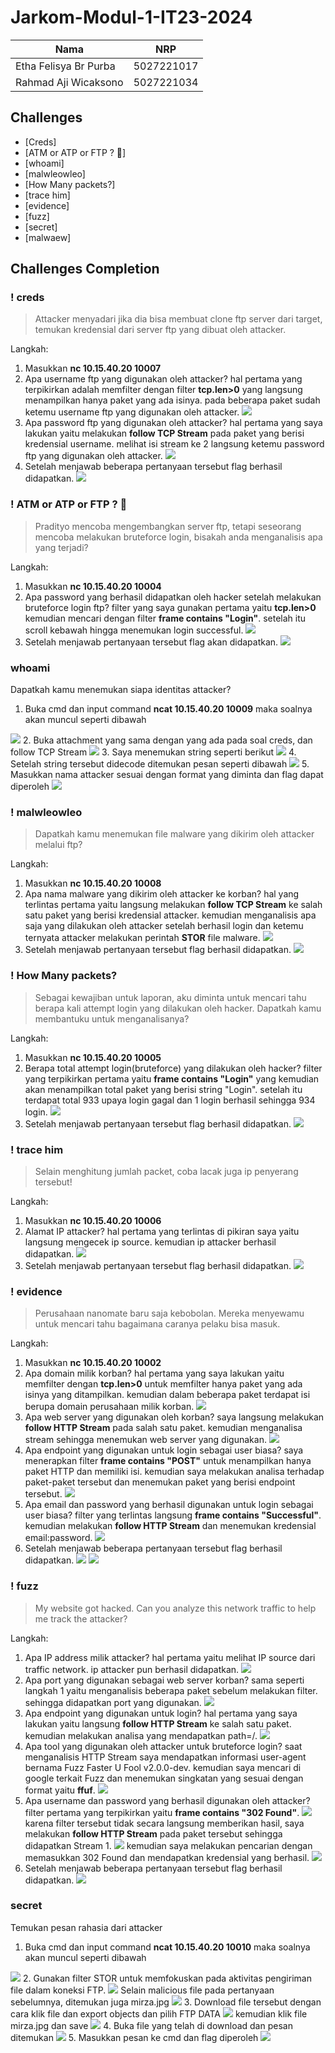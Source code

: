 # Jarkom-Modul-1-IT23-2024

| Nama | NRP |
| ---- | ---- |
| Etha Felisya Br Purba | 5027221017 |
| Rahmad Aji Wicaksono | 5027221034 |

## Challenges
  - [Creds] 
  - [ATM or ATP or FTP ? 🤔] 
  - [whoami] 
  - [malwleowleo] 
  - [How Many packets?] 
  - [trace him] 
  - [evidence] 
  - [fuzz] 
  - [secret] 
  - [malwaew] 

## Challenges Completion

### ! creds
> Attacker menyadari jika dia bisa membuat clone ftp server dari target, temukan kredensial dari server ftp yang dibuat oleh attacker.

Langkah:
  1. Masukkan **nc 10.15.40.20 10007**
  2. Apa username ftp yang digunakan oleh attacker?
     hal pertama yang terpikirkan adalah memfilter dengan filter **tcp.len>0** yang langsung menampilkan hanya paket yang ada isinya.
     pada beberapa paket sudah ketemu username ftp yang digunakan oleh attacker.
     <img src="attachment/creds1.jpeg">
  3. Apa password ftp yang digunakan oleh attacker?
     hal pertama yang saya lakukan yaitu melakukan **follow TCP Stream** pada paket yang berisi kredensial username.
     melihat isi stream ke 2 langsung ketemu password ftp yang digunakan oleh attacker.
     <img src="attachment/creds2.jpeg">
  4. Setelah menjawab beberapa pertanyaan tersebut flag berhasil didapatkan.
     <img src="attachment/creds3.jpeg">

### ! ATM or ATP or FTP ? 🤔
> Pradityo mencoba mengembangkan server ftp, tetapi seseorang mencoba melakukan bruteforce login, bisakah anda menganalisis apa yang terjadi?

Langkah:
  1. Masukkan **nc 10.15.40.20 10004**
  2. Apa password yang berhasil didapatkan oleh hacker setelah melakukan bruteforce login ftp?
     filter yang saya gunakan pertama yaitu **tcp.len>0** kemudian mencari dengan filter **frame contains "Login"**.
     setelah itu scroll kebawah hingga menemukan login successful.
     <img src="attachment/atm-or-atp-or-ftp1.jpeg">
  3. Setelah menjawab pertanyaan tersebut flag akan didapatkan.
     <img src="attachment/atm-or-atp-or-ftp2.jpeg">

### whoami
Dapatkah kamu menemukan siapa identitas attacker?
1. Buka cmd dan input command **ncat 10.15.40.20 10009** maka soalnya akan muncul seperti dibawah
<img src="attachment/whoami1.jpeg">
2. Buka attachment yang sama dengan yang ada pada soal creds, dan follow TCP Stream
<img src="attachment/whoami2.jpeg">
3. Saya menemukan string seperti berikut
<img src="attachment/whoami3.jpeg">
4. Setelah string tersebut didecode ditemukan pesan seperti dibawah
<img src="attachment/whoami4.jpeg">
5. Masukkan nama attacker sesuai dengan format yang diminta dan flag dapat diperoleh
<img src="attachment/whoami5.jpeg">

### ! malwleowleo
> Dapatkah kamu menemukan file malware yang dikirim oleh attacker melalui ftp?

Langkah:
  1. Masukkan **nc 10.15.40.20 10008**
  2. Apa nama malware yang dikirim oleh attacker ke korban?
     hal yang terlintas pertama yaitu langsung melakukan **follow TCP Stream** ke salah satu paket yang berisi kredensial attacker.
     kemudian menganalisis apa saja yang dilakukan oleh attacker setelah berhasil login dan ketemu ternyata attacker melakukan perintah **STOR** file malware.
     <img src="attachment/malwleowleo1.jpeg">
  3. Setelah menjawab pertanyaan tersebut flag berhasil didapatkan.
     <img src="attachment/malwleowleo2.jpeg">

### ! How Many packets?
> Sebagai kewajiban untuk laporan, aku diminta untuk mencari tahu berapa kali attempt login yang dilakukan oleh hacker. Dapatkah kamu membantuku untuk menganalisanya?

Langkah:
  1. Masukkan **nc 10.15.40.20 10005**
  2. Berapa total attempt login(bruteforce) yang dilakukan oleh hacker?
     filter yang terpikirkan pertama yaitu **frame contains "Login"** yang kemudian akan menampilkan total paket yang berisi string "Login".
     setelah itu terdapat total 933 upaya login gagal dan 1 login berhasil sehingga 934 login.
     <img src="attachment/how-many-packets1.jpeg">
  3. Setelah menjawab pertanyaan tersebut flag berhasil didapatkan.
     <img src="attachment/how-many-packets2.jpeg">

### ! trace him
> Selain menghitung jumlah packet, coba lacak juga ip penyerang tersebut!

Langkah:
  1. Masukkan **nc 10.15.40.20 10006**
  2. Alamat IP attacker?
     hal pertama yang terlintas di pikiran saya yaitu langsung mengecek ip source.
     kemudian ip attacker berhasil didapatkan.
     <img src="attachment/trace-him1.jpeg">
  3. Setelah menjawab pertanyaan tersebut flag berhasil didapatkan.
     <img src="attachment/trace-him2.jpeg">

### ! evidence
> Perusahaan nanomate baru saja kebobolan. Mereka menyewamu untuk mencari tahu bagaimana caranya pelaku bisa masuk.

Langkah:
  1. Masukkan **nc 10.15.40.20 10002**
  2. Apa domain milik korban?
     hal pertama yang saya lakukan yaitu memfilter dengan **tcp.len>0** untuk memfilter hanya paket yang ada isinya yang ditampilkan.
     kemudian dalam beberapa paket terdapat isi berupa domain perusahaan milik korban.
     <img src="attachment/evidence1.jpeg">
  3. Apa web server yang digunakan oleh korban?
     saya langsung melakukan **follow HTTP Stream** pada salah satu paket.
     kemudian menganalisa stream sehingga menemukan web server yang digunakan.
     <img src="attachment/evidence2.jpeg">
  4. Apa endpoint yang digunakan untuk login sebagai user biasa?
     saya menerapkan filter **frame contains "POST"** untuk menampilkan hanya paket HTTP dan memiliki isi.
     kemudian saya melakukan analisa terhadap paket-paket tersebut dan menemukan paket yang berisi endpoint tersebut.
     <img src="attachment/evidence3.jpeg">
  5. Apa email dan password yang berhasil digunakan untuk login sebagai user biasa?
     filter yang terlintas langsung **frame contains "Successful"**.
     kemudian melakukan **follow HTTP Stream** dan menemukan kredensial email:password.
     <img src="attachment/evidence4.jpeg">
  6. Setelah menjawab beberapa pertanyaan tersebut flag berhasil didapatkan.
     <img src="attachment/evidence5.jpeg">
     <img src="attachment/evidence6.jpeg">

### ! fuzz
> My website got hacked. Can you analyze this network traffic to help me track the attacker?

Langkah:
  1. Apa IP address milik attacker?
     hal pertama yaitu melihat IP source dari traffic network.
     ip attacker pun berhasil didapatkan.
     <img src="attachment/fuzz1.jpeg">
  2. Apa port yang digunakan sebagai web server korban?
     sama seperti langkah 1 yaitu menganalisis beberapa paket sebelum melakukan filter.
     sehingga didapatkan port yang digunakan.
     <img src="attachment/fuzz2.jpeg">
  3. Apa endpoint yang digunakan untuk login?
     hal pertama yang saya lakukan yaitu langsung **follow HTTP Stream** ke salah satu paket.
     kemudian melakukan analisa yang mendapatkan path=/.
     <img src="attachment/fuzz3.jpeg">
  4. Apa tool yang digunakan oleh attacker untuk bruteforce login?
     saat menganalisis HTTP Stream saya mendapatkan informasi user-agent bernama Fuzz Faster U Fool v2.0.0-dev.
     kemudian saya mencari di google terkait Fuzz dan menemukan singkatan yang sesuai dengan format yaitu **ffuf**.
     <img src="attachment/fuzz4.jpeg">
  5. Apa username dan password yang berhasil digunakan oleh attacker?
     filter pertama yang terpikirkan yaitu **frame contains "302 Found"**.
     <img src="attachment/fuzz5.jpeg">
     karena filter tersebut tidak secara langsung memberikan hasil, saya melakukan **follow HTTP Stream** pada paket tersebut sehingga didapatkan Stream 1.
     <img src="attachment/fuzz6.jpeg">
     kemudian saya melakukan pencarian dengan memasukkan 302 Found dan mendapatkan kredensial yang berhasil.
     <img src="attachment/fuzz7.jpeg">
  6. Setelah menjawab beberapa pertanyaan tersebut flag berhasil didapatkan.
     <img src="attachment/fuzz8.jpeg">

### secret
Temukan pesan rahasia dari attacker
1. Buka cmd dan input command **ncat 10.15.40.20 10010** maka soalnya akan muncul seperti dibawah
<img src="attachment/secret1.jpeg">
2. Gunakan filter STOR untuk memfokuskan pada aktivitas pengiriman file dalam koneksi FTP.
<img src="attachment/filter2.jpeg">
Selain malicious file pada pertanyaan sebelumnya, ditemukan juga mirza.jpg
<img src="attachment/secret+.jpeg">
3. Download file tersebut dengan cara klik file dan export objects dan pilih FTP DATA
<img src="attachment/secret3.jpeg">
kemudian klik file mirza.jpg dan save
<img src="attachment/secret4.jpeg">
4. Buka file yang telah di download dan pesan ditemukan
<img src="attachment/secret5.jpeg">
5. Masukkan pesan ke cmd dan flag diperoleh
<img src="attachment/secret6.jpeg">

